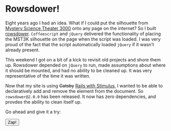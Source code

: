 <!--data 2019-11-04 #noIndex -->

# Rowsdower!

Eight years ago I had an idea.
What if I could put the silhouette from [Mystery Science Theater 3000][] onto any page on the internet?
So I built [rowsdower][].
`Coffeescript` and `jQuery` delivered the functionality of placing the MST3K silhouette on the page when the script was loaded.
I was very proud of the fact that the script automatically loaded `jQuery` if it wasn't already present.

This weekend I got on a bit of a kick to revisit old projects and shore them up.
Rowsdower depended on `jQuery` to run, made assumptions about where it should be mounted, and had no ability to be cleaned up.
It was very representative of the time it was written.

Now that my site is using <strike>Gatsby</strike> [Rails with Stimulus](/posts/deploying-rails-to-netlify), I wanted to be able to declaratively add and remove the element from the document.
So `rowsdower@2.0.0` has been released.
It now has zero dependencies, and provdes the ability to clean itself up.

Go ahead and give it a try:

<div data-controller="rowsdower">
  <button data-action="click->rowsdower#zap">Zap!</button>
</div>

[mystery science theater 3000]: https://mst3k.com
[rowsdower]: https://github.com/danott/rowsdower